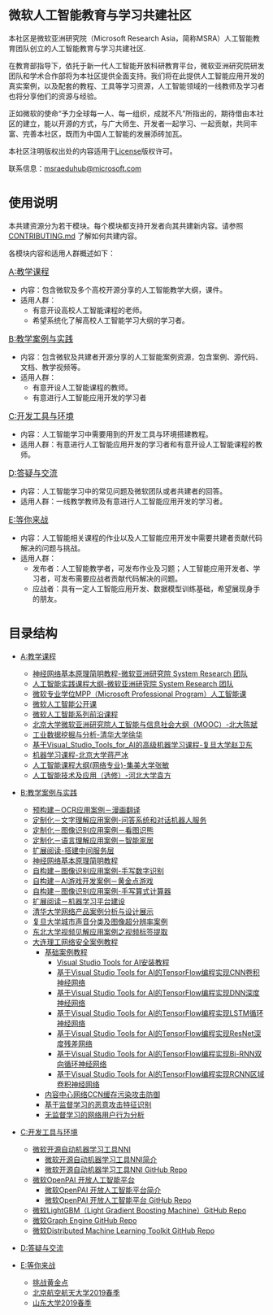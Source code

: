 # <font size=5>微软人工智能教育与学习共建社区</font> 
本社区是微软亚洲研究院（Microsoft Research Asia，简称MSRA）人工智能教育团队创立的人工智能教育与学习共建社区.

在教育部指导下，依托于新一代人工智能开放科研教育平台，微软亚洲研究院研发团队和学术合作部将为本社区提供全面支持。我们将在此提供人工智能应用开发的真实案例，以及配套的教程、工具等学习资源，人工智能领域的一线教师及学习者也将分享他们的资源与经验。

正如微软的使命“予力全球每一人、每一组织，成就不凡”所指出的，期待借由本社区的建立，能以开源的方式，与广大师生、开发者一起学习、一起贡献，共同丰富、完善本社区，既而为中国人工智能的发展添砖加瓦。  


本社区注明版权出处的内容适用于[License](./LICENSE.md)版权许可。

联系信息：<msraeduhub@microsoft.com>



# <font size=5>使用说明</font> 
本共建资源分为若干模块。每个模块都支持开发者向其共建新内容。请参照 [CONTRIBUTING.md](./CONTRIBUTING.md) 了解如何共建内容。

各模块内容和适用人群概述如下：

<font size=3>[A:教学课程](./A-教学课程/README.md) </font>
- 内容：包含微软及多个高校开源分享的人工智能教学大纲，课件。
- 适用人群：
  - 有意开设高校人工智能课程的老师。
  - 希望系统化了解高校人工智能学习大纲的学习者。

<font size=3>[B:教学案例与实践](./B-教学案例与实践/README.md)</font>
- 内容：包含微软及共建者开源分享的人工智能案例资源，包含案例、源代码、文档、教学视频等。
- 适用人群：
   - 有意开设人工智能课程的教师。
   - 有意进行人工智能应用开发的学习者


<font size=3>[C:开发工具与环境](./C-开发工具与环境/README.md) </font>
- 内容：人工智能学习中需要用到的开发工具与环境搭建教程。
- 适用人群：有意进行人工智能应用开发的学习者和有意开设人工智能课程的教师。
  
<font size=3>[D:答疑与交流](./D-答疑与交流/README.md) </font>
- 内容：人工智能学习中的常见问题及微软团队或者共建者的回答。
- 适用人群：一线教学教师及有意进行人工智能应用开发的学习者。

<font size=3>[E:等你来战](./E-Challenge/README.md) </font>
- 内容：人工智能相关课程的作业以及人工智能应用开发中需要共建者贡献代码解决的问题与挑战。
- 适用人群：
  - 发布者：人工智能教学者，可发布作业及习题；人工智能应用开发者、学习者，可发布需要应战者贡献代码解决的问题。
  - 应战者：具有一定人工智能应用开发、数据模型训练基础，希望展现身手的朋友。



# <font size=5>目录结构</font> 

- [A:教学课程](./A-教学课程) 
  - [神经网络基本原理简明教程-微软亚洲研究院  System Research 团队](https://github.com/Microsoft/ai-edu/tree/master/B-%E6%95%99%E5%AD%A6%E6%A1%88%E4%BE%8B%E4%B8%8E%E5%AE%9E%E8%B7%B5/B6-%E7%A5%9E%E7%BB%8F%E7%BD%91%E7%BB%9C%E5%9F%BA%E6%9C%AC%E5%8E%9F%E7%90%86%E7%AE%80%E6%98%8E%E6%95%99%E7%A8%8B)
  - [人工智能实践课程大纲-微软亚洲研究院  System Research 团队](./A-教学课程/人工智能实践课程大纲-微软亚洲研究院SystemResearch团队.md)
  - [微软专业学位MPP（Microsoft Professional Program）人工智能课](./A-教学课程/MPP.md)
  - [微软人工智能公开课](./A-教学课程/微软人工智能公开课.md)
  - [微软人工智能系列前沿课程](./A-教学课程/人工智能系列前沿课程.md)
  - [北京大学微软亚洲研究院人工智能与信息社会大纲（MOOC）-北大陈斌](./A-教学课程/北京大学微软亚洲研究院人工智能与信息社会大纲（MOOC）-北大陈斌.md)
  - [工业数据挖掘与分析-清华大学徐华](./A-教学课程/工业数据挖掘与分析-清华大学徐华.md)
  - [基于Visual_Studio_Tools_for_AI的高级机器学习课程-复旦大学赵卫东](./A-教学课程/基于Visual_Studio_Tools_for_AI的高级机器学习课程-复旦赵卫东.md)
  - [机器学习课程-北京大学蒋严冰](./A-教学课程/机器学习课程-北京大学蒋严冰.md)
  - [人工智能课程大纲(网络专业)-集美大学张敏](./A-教学课程/人工智能课程大纲(网络专业)-集美大学张敏.md)
  - [人工智能技术及应用（选修）-河北大学袁方](./A-教学课程/人工智能技术及应用（选修）-河北大学袁方.md)
  

- [B:教学案例与实践](./B-教学案例与实践)
  - [预构建－OCR应用案例－漫画翻译](./B-教学案例与实践/B1-预构建－OCR应用案例－漫画翻译/README.md) 
  - [定制化－文字理解应用案例-问答系统和对话机器人服务](./B-教学案例与实践/B2-定制化－文字理解应用案例-问答系统和对话机器人服务/README.md) 
  - [定制化－图像识别应用案例－看图识熊](./B-教学案例与实践/B3-定制化－图像识别应用案例－看图识熊/README.md) 
  - [定制化－语言理解应用案例－智能家居](./B-教学案例与实践/B4-定制化－语言理解应用案例－智能家居/README.md) 
  - [扩展阅读-搭建中间服务层](./B-教学案例与实践/B5-扩展阅读-搭建中间服务层/README.md) 
  - [神经网络基本原理简明教程](./B-教学案例与实践/B6-神经网络基本原理简明教程/README.md) 
  - [自构建－图像识别应用案例-手写数字识别](./B-教学案例与实践/B7-自构建－图像识别应用案例-手写数字识别/README.md) 
  - [自构建－AI游戏开发案例－黄金点游戏](./B-教学案例与实践/B8-自构建－AI游戏开发案例－黄金点游戏/README.md) 
  - [自构建－图像识别应用案例-手写算式计算器](./B-教学案例与实践/B9-自构建－图像识别应用案例-手写算式计算器/README.md)
  - [扩展阅读－机器学习平台建设](./B-教学案例与实践/B10-扩展阅读－机器学习平台建设/readme.md) 
  - [清华大学网络产品案例分析与设计展示](./B-教学案例与实践/清华大学网络产品案例分析与设计展示/README.md) 
  - [复旦大学城市声音分类及图像超分辨率案例](./B-教学案例与实践/复旦大学城市声音分类-图像超分辨率/README.md) 
  - [东北大学视频见解应用案例之视频标签提取](./B-教学案例与实践/东北大学视频见解应用案例之视频标签提取/README.md) 
  - [大连理工网络安全案例教程](./B-教学案例与实践/大连理工基础案例教程/README.md)
    - [基础案例教程](./B-教学案例与实践/大连理工基础案例教程/README.md)
      - [Visual Studio Tools for AI安装教程](https://github.com/linlinyaoyao/TensorFlowPro/blob/master/%E5%9F%BA%E7%A1%80%E6%A1%88%E4%BE%8B%E6%95%99%E7%A8%8B/1.Visual%20Studio%20Tools%20for%20AI%E5%AE%89%E8%A3%85%E6%95%99%E7%A8%8B.md)
      - [基于Visual Studio Tools for AI的TensorFlow编程实现CNN卷积神经网络](https://github.com/linlinyaoyao/TensorFlowPro/blob/master/基础案例教程/2.基于Visual%20Studio%20Tools%20for%20AI的TensorFlow编程实现CNN卷积神经网络.md)
      - [基于Visual Studio Tools for AI的TensorFlow编程实现DNN深度神经网络](https://github.com/linlinyaoyao/TensorFlowPro/blob/master/基础案例教程/3.基于Visual%20Studio%20Tools%20for%20AI的TensorFlow编程实现DNN深度神经网络.md)
      - [基于Visual Studio Tools for AI的TensorFlow编程实现LSTM循环神经网络](https://github.com/linlinyaoyao/TensorFlowPro/blob/master/%E5%9F%BA%E7%A1%80%E6%A1%88%E4%BE%8B%E6%95%99%E7%A8%8B/4.%E5%9F%BA%E4%BA%8EVisual%20Studio%20Tools%20for%20AI%E7%9A%84TensorFlow%E7%BC%96%E7%A8%8B%E5%AE%9E%E7%8E%B0LSTM%E5%BE%AA%E7%8E%AF%E7%A5%9E%E7%BB%8F%E7%BD%91%E7%BB%9C.md)
      - [基于Visual Studio Tools for AI的TensorFlow编程实现ResNet深度残差网络](https://github.com/linlinyaoyao/TensorFlowPro/blob/master/%E5%9F%BA%E7%A1%80%E6%A1%88%E4%BE%8B%E6%95%99%E7%A8%8B/5.%E5%9F%BA%E4%BA%8EVisual%20Studio%20Tools%20for%20AI%E7%9A%84TensorFlow%E7%BC%96%E7%A8%8B%E5%AE%9E%E7%8E%B0ResNet%E6%B7%B1%E5%BA%A6%E6%AE%8B%E5%B7%AE%E7%BD%91%E7%BB%9C.md)
      - [基于Visual Studio Tools for AI的TensorFlow编程实现Bi-RNN双向循环神经网络](https://github.com/linlinyaoyao/TensorFlowPro/blob/master/%E5%9F%BA%E7%A1%80%E6%A1%88%E4%BE%8B%E6%95%99%E7%A8%8B/6.%E5%9F%BA%E4%BA%8EVisual%20Studio%20Tools%20for%20AI%E7%9A%84TensorFlow%E7%BC%96%E7%A8%8B%E5%AE%9E%E7%8E%B0Bi-RNN%E5%8F%8C%E5%90%91%E5%BE%AA%E7%8E%AF%E7%A5%9E%E7%BB%8F%E7%BD%91%E7%BB%9C.md)
      - [基于Visual Studio Tools for AI的TensorFlow编程实现RCNN区域卷积神经网络](https://github.com/linlinyaoyao/TensorFlowPro/blob/master/%E5%9F%BA%E7%A1%80%E6%A1%88%E4%BE%8B%E6%95%99%E7%A8%8B/7.%E5%9F%BA%E4%BA%8EVisual%20Studio%20Tools%20for%20AI%E7%9A%84TensorFlow%E7%BC%96%E7%A8%8B%E5%AE%9E%E7%8E%B0RCNN%E5%8C%BA%E5%9F%9F%E5%8D%B7%E7%A7%AF%E7%A5%9E%E7%BB%8F%E7%BD%91%E7%BB%9C.md)
    - [内容中心网络CCN缓存污染攻击防御](https://github.com/linlinyaoyao/TensorFlowPro/tree/master/%E5%86%85%E5%AE%B9%E4%B8%AD%E5%BF%83%E7%BD%91%E7%BB%9CCCN%E7%BC%93%E5%AD%98%E6%B1%A1%E6%9F%93%E6%94%BB%E5%87%BB%E9%98%B2%E5%BE%A1)
    - [基于监督学习的恶意攻击特征识别](https://github.com/linlinyaoyao/TensorFlowPro/tree/master/基于监督学习的恶意攻击特征识别)
    - [无监督学习的网络用户行为分析](https://github.com/linlinyaoyao/TensorFlowPro/tree/master/%E6%97%A0%E7%9B%91%E7%9D%A3%E5%AD%A6%E4%B9%A0%E7%9A%84%E7%BD%91%E7%BB%9C%E7%94%A8%E6%88%B7%E8%A1%8C%E4%B8%BA%E5%88%86%E6%9E%90)
  
- [C:开发工具与环境](./C-开发工具与环境/README.md)
   - [微软开源自动机器学习工具NNI](./C-开发工具与环境/README.md) 
     - [微软开源自动机器学习工具NNI简介](https://www.cnblogs.com/ms-uap/p/9719071.html) 
     - [微软开源自动机器学习工具NNI GitHub Repo](https://github.com/Microsoft/nni)
   - [微软OpenPAI 开放人工智能平台](./C-开发工具与环境/README.md) 
     - [微软OpenPAI 开放人工智能平台简介](https://www.cnblogs.com/ms-uap/p/openpai_or_pai.html) 
     - [微软OpenPAI 开放人工智能平台 GitHub Repo](https://github.com/Microsoft/pai)
   - [微软LightGBM（Light Gradient Boosting Machine）GitHub Repo](https://github.com/Microsoft/LightGBM)
   - [微软Graph Engine GitHub Repo](https://github.com/Microsoft/GraphEngine)
   - [微软Distributed Machine Learning Toolkit GitHub Repo](https://github.com/Microsoft/DMTK)
  
- [D:答疑与交流](./D-答疑与交流)
  
- [E:等你来战](./E-Challenge)
  - [挑战黄金点](./E-Challenge/GoldenNumberGame)
  - [北京航空航天大学2019春季](./E-Challenge/BeihangUniversity2019Spring)
  - [山东大学2019春季](./E-Challenge/ShandongUniversity2019Spring)

